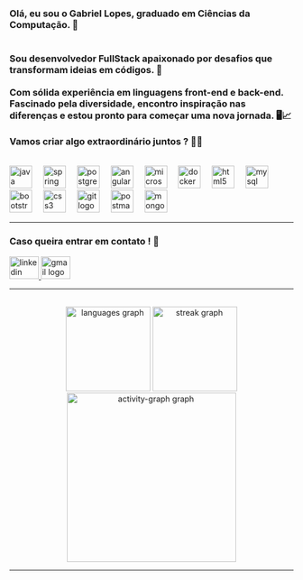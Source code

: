 <h3 align="left">Olá, eu sou o Gabriel Lopes, graduado em Ciências da Computação. 👋<br><br><br>Sou desenvolvedor FullStack apaixonado por desafios que transformam ideias em códigos. 🤗 
<br><br>
Com sólida experiência em linguagens front-end e back-end. Fascinado pela diversidade, encontro inspiração nas diferenças e estou pronto para começar uma nova jornada. 🖥📈<br><br>Vamos criar algo extraordinário juntos ?  🦾🎊</h3>

<br>

<div align="left">
  <img src="https://cdn.jsdelivr.net/gh/devicons/devicon/icons/java/java-original.svg" height="40" alt="java logo"  />
  <img width="12" />
  <img src="https://cdn.jsdelivr.net/gh/devicons/devicon/icons/spring/spring-original.svg" height="40" alt="spring logo"  />
  <img width="12" />
  <img src="https://cdn.jsdelivr.net/gh/devicons/devicon/icons/postgresql/postgresql-original.svg" height="40" alt="postgresql logo"  />
  <img width="12" />
  <img src="https://cdn.simpleicons.org/angular/DD0031" height="40" alt="angularjs logo"  />
  <img width="12" />
  <img src="https://cdn.simpleicons.org/microsoftsqlserver/CC2927" height="40" alt="microsoftsqlserver logo"  />
  <img width="12" />
  <img src="https://skillicons.dev/icons?i=docker" height="40" alt="docker logo"  />
  <img width="12" />
  <img src="https://cdn.jsdelivr.net/gh/devicons/devicon/icons/html5/html5-original.svg" height="40" alt="html5 logo"  />
  <img width="12" />
  <img src="https://cdn.jsdelivr.net/gh/devicons/devicon/icons/mysql/mysql-original.svg" height="40" alt="mysql logo"  />
  <img width="12" />
  <img src="https://cdn.jsdelivr.net/gh/devicons/devicon/icons/bootstrap/bootstrap-original.svg" height="40" alt="bootstrap logo"  />
  <img width="12" />
  <img src="https://cdn.jsdelivr.net/gh/devicons/devicon/icons/css3/css3-original.svg" height="40" alt="css3 logo"  />
  <img width="12" />
  <img src="https://cdn.jsdelivr.net/gh/devicons/devicon/icons/git/git-original.svg" height="40" alt="git logo"  />
  <img width="12" />
  <img src="https://skillicons.dev/icons?i=postman" height="40" alt="postman logo"  />
  <img width="12" />
  <img src="https://skillicons.dev/icons?i=mongodb" height="40" alt="mongodb logo"  />
</div>

<hr></hr>

<h3 align="left">Caso queira entrar em contato ! 🎯</h3>

<div align="left">
  <a href="https://www.linkedin.com/in/gabslopes/" target="_blank">
    <img src="https://raw.githubusercontent.com/maurodesouza/profile-readme-generator/master/src/assets/icons/social/linkedin/default.svg" width="52" height="40" alt="linkedin logo"  />
  </a>
  <a href="lopesgabriel055@gmail.com" target="_blank">
    <img src="https://raw.githubusercontent.com/maurodesouza/profile-readme-generator/master/src/assets/icons/social/gmail/default.svg" width="52" height="40" alt="gmail logo"  />
  </a>
</div>

<hr></hr>

<br clear="both">

<div align="center">
  <img src="https://github-readme-stats.vercel.app/api/top-langs?username=GabsLopes055&locale=pt-br&hide_title=false&layout=compact&card_width=320&langs_count=10&theme=default&hide_border=false&order=2&custom_title=Linguagens%20mais%20utilizadas" height="150" alt="languages graph"  />
  <img src="https://streak-stats.demolab.com?user=GabsLopes055&locale=pt-br&mode=daily&theme=default&hide_border=false&border_radius=5&order=3" height="150" alt="streak graph"  />
  <img src="https://github-readme-activity-graph.vercel.app/graph?username=GabsLopes055&radius=16&theme=nord&area=true&order=5" height="300" alt="activity-graph graph"  />
</div>

<hr></hr>
